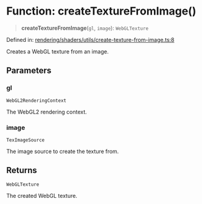 # Function: createTextureFromImage()

> **createTextureFromImage**(`gl`, `image`): `WebGLTexture`

Defined in: [rendering/shaders/utils/create-texture-from-image.ts:8](https://github.com/Forge-Game-Engine/Forge/blob/7b95769650b59c5ba12aa490e41717344ca6bf1e/src/rendering/shaders/utils/create-texture-from-image.ts#L8)

Creates a WebGL texture from an image.

## Parameters

### gl

`WebGL2RenderingContext`

The WebGL2 rendering context.

### image

`TexImageSource`

The image source to create the texture from.

## Returns

`WebGLTexture`

The created WebGL texture.
